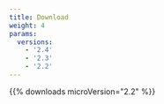 ```yaml
---
title: Download
weight: 4
params:
  versions:
    - '2.4'
    - '2.3'
    - '2.2'
---
```


{{% downloads microVersion="2.2" %}}